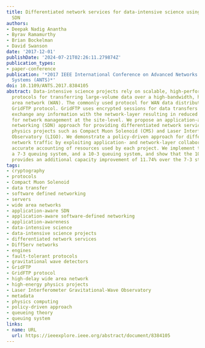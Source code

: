 ```yaml
---
title: Differentiated network services for data-intensive science using application-aware
  SDN
authors:
- Deepak Nadig Anantha
- Byrav Ramamurthy
- Brian Bockelman
- David Swanson
date: '2017-12-01'
publishDate: '2024-07-21T02:26:11.279874Z'
publication_types:
- paper-conference
publication: '*2017 IEEE International Conference on Advanced Networks and Telecommunications
  Systems (ANTS)*'
doi: 10.1109/ANTS.2017.8384105
abstract: Data-intensive science projects rely on scalable, high-performance, fault-tolerant
  protocols for transferring large-volume data over a high-bandwidth, high-delay wide
  area network (WAN). The commonly used protocol for WAN data distribution is the
  GridFTP protocol. GridFTP uses encrypted sessions for data transfers and does not
  exchange any information with the network-layer resulting in reduced flexibility
  for network management at the site-level. We propose an application-aware software-defined
  networking (SDN) approach for providing differentiated network services for high-energy
  physics projects such as Compact Muon Solenoid (CMS) and Laser Interferometer Gravitational-Wave
  Observatory (LIGO). We demonstrate a policy-driven approach for differentiating
  network traffic by exploiting application- and network-layer collaboration to achieve
  accurate accounting of resources used by each project. We implement two strategies,
  a 7-3 queuing system, and a 10-3 queuing system, and show that the 10-3 strategy
  provides an additional capacity improvement of 11.74% over the 7-3 strategy.
tags:
- cryptography
- protocols
- Compact Muon Solenoid
- data transfer
- software defined networking
- servers
- wide area networks
- application-aware SDN
- application-aware software-defined networking
- application-awareness
- data-intensive science
- data-intensive science projects
- differentiated network services
- DiffServ networks
- engines
- fault-tolerant protocols
- gravitational wave detectors
- GridFTP
- GridFTP protocol
- high-delay wide area network
- high-energy physics projects
- Laser Interferometer Gravitational-Wave Observatory
- metadata
- physics computing
- policy-driven approach
- queueing theory
- queuing system
links:
- name: URL
  url: https://ieeexplore.ieee.org/abstract/document/8384105
---
```

